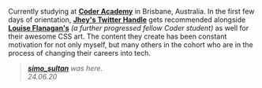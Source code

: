 

 Currently studying at **[Coder Academy](https://coderacademy.edu.au/)** in Brisbane, Australia. In the first few days of orientation, **[Jhey's Twitter Handle](https://twitter.com/jh3yy)** gets recommended alongside **[Louise Flanagan's](https://twitter.com/flangerhanger)** *(a further progressed fellow Coder student)* as well for their awesome CSS art. The content they create has been constant motivation for not only myself, but many others in the cohort who are in the process of changing their careers into tech.

> ***[simo_sultan](https://twitter.com/simo_sultan)** was here.*  
> *24.06.20*